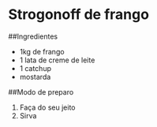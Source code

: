 # Strogonoff de frango

##Ingredientes

 - 1kg de frango
 - 1 lata de creme de leite
 - 1 catchup
 - mostarda
 
##Modo de preparo
1. Faça do seu jeito
2. Sirva




